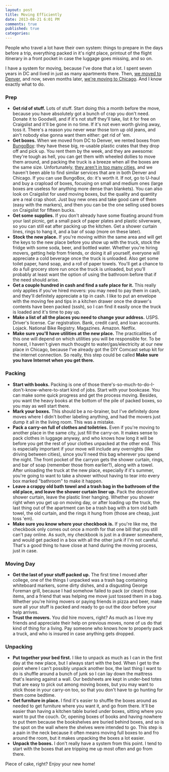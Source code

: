 ```yaml
---
layout: post
title: Moving Efficiently
date: 2013-08-21 6:01 PM
comments: true
published: true
categories: 
---
```

People who travel a lot have their own system: things to prepare in the days before a trip, everything packed in it's right place, printout of the flight itinerary in a front pocket in case the luggage goes missing, and so on.

I have a system for moving, because I've done that a lot. I spent seven years in DC and lived in just as many apartments there. Then, [we moved to Denver](/2013/01/goodbye-dc/), and now, seven months later, [we're moving to Chicago](/2013/07/so-long-denver/). And I know exactly what to do.

### Prep
- **Get rid of stuff.** Lots of stuff. Start doing this a month before the move, because you have absolutely got a bunch of crap you don't need. Donate it to Goodwill, and if it's not stuff they'll take, list it for free on Craigslist and it'll be gone in no time. If it's not even worth giving away, toss it. There's a reason you never wear those torn up old jeans, and ain't nobody else gonna want them either: get rid of 'em.
- **Get boxes.** When we moved from DC to Denver, we rented boxes from [BungoBox](http://bungobox.com/): they have these big, re-usable plastic crates that they drop off and pick up. You rent them by the week, and they are awesome: they're tough as hell, you can get them with wheeled dollies to move them around, and packing the truck is a breeze when all the boxes are the same size. Unfortunately, [they aren't in too many cities](http://bungobox.com/locations/), and we haven't been able to find similar services that are in both Denver and Chicago. If you can use BungoBox, do: it's worth it. If not, go to U-haul and buy a crapload of boxes, focusing on small and medium ones (large boxes are useless for anything more dense than blankets). You can also look on Craigslist for used moving boxes, but the quality and quantity are a real crap shoot. Just buy new ones and take good care of them (easy with the markers), and then you can be the one selling used boxes on Craigslist for fifteen bucks.
- **Get some supplies.** If you don't already have some floating around from your last picnic, get a small pack of paper plates and plastic silverware, so you can still eat after packing up the kitchen. Get a shower curtain lines, rings to hang it, and a bar of soap (more on these later).
- **Stock the new place.** If you're moving within the same area and will get the keys to the new place before you show up with the truck, stock the fridge with some soda, beer, and bottled water. Whether you're hiring movers, getting help from friends, or doing it all yourself, everyone will appreciate a cold beverage once the truck is unloaded. Also get some toilet paper, hand soap, and a roll of paper towels. You'll get a chance to do a full grocery store run once the truck is unloaded, but you'll probably at least want the option of using the bathroom before that if the need should arise.
- **Get a couple hundred in cash and find a safe place for it.** This really only applies if you've hired movers: you may need to pay them in cash, and they'll definitely appreciate a tip in cash. I like to put an envelope with the moving fee and tips in a kitchen drawer once the drawer's contents have been packed (sssh), so I can find it easily once the truck is loaded and it's time to pay up.
- **Make a list of all the places you need to change your address.** USPS. Driver's license. Car registration. Bank, credit card, and loan accounts. Lojack. National Bike Registry. Magazines. Amazon. Netflix.
- **Make sure you'll have utilities at the new place.** The practicalities of this one will depend on which utilities you will be responsible for. To be honest, I haven't given much thought to water/gas/electricity at our new place in Chicago, because I've already got the DIY Comcast setup kit for the internet connection. So really, this step could be called **Make sure you have Internet when you get there.**

### Packing
- **Start with books.** Packing is one of those there's-so-much-to-do-I-don't-know-where-to-start kind of jobs. Start with your bookcase. You can make some quick progress and get the process moving. Besides, you want the heavy books at the bottom of the pile of packed boxes, so you may as well start there.
- **Mark your boxes.** This should be a no-brainer, but I've definitely done moves where I didn't bother labeling anything, and had the movers just dump it all in the living room. This was a mistake.
- **Pack a carry-on full of clothes and toiletries.** Even if you're moving to another place in the same city, just fill the carry-on. It makes sense to pack clothes in luggage anyway, and who knows how long it will be before you get the rest of your clothes unpacked at the other end. This is especially important if your move will include any overnights (like driving between cities), since you'll need this bag wherever you spend the night. The front pocket of the carryon gets the shower curtain, rings, and bar of soap (remember those from earlier?), along with a towel. After unloading the truck at the new place, especially if it's summer, you're going to want to take a shower without having to tear into every box marked "bathroom" to make it happen.
- **Leave a crappy old bath towel and a trash bag in the bathroom of the old place, and leave the shower curtain liner up.** Pack the decorative shower curtain, leave the plastic liner hanging. Whether you shower right when you get up on moving day, or after loading up the truck, the last thing out of the apartment can be a trash bag with a torn old bath towel, the old curtain, and the rings it hung from (those are cheap, just toss 'em).
- **Make sure you know where your checkbook is.** If you're like me, the checkbook only comes out once a month for that one bill that you still can't pay online. As such, my checkbook is just in a drawer somewhere, and would get packed in a box with all the other junk if I'm not careful. That's a good thing to have close at hand during the moving process, just in case.

### Moving Day
- **Get the last of your stuff packed up.** The first time I moved after college, one of the things I unpacked was a trash bag containing whiteboard markers, some dirty dishes, and a disgusting George Foreman grill, because I had somehow failed to pack (or clean) those items, and a friend that was helping me move just tossed them in a bag. Whether you're hiring movers or paying friends in pizza and beer, make sure all your stuff is packed and ready to go out the door before your help arrives.
- **Trust the movers.** You did hire movers, right? As much as I love my friends and appreciate their help on previous moves, none of us do that kind of thing for a living. Pay someone who knows how to properly pack a truck, and who is insured in case anything gets dropped.

### Unpacking
- **Put together your bed first.** I like to unpack as much as I can in the first day at the new place, but I always start with the bed. When I get to the point where I can't possibly unpack another box, the last thing I want to do is shuffle around a bunch of junk so I can lay down the mattress that's leaning against a wall. Our bedsheets are kept in under-bed totes that are easy to pick out among moving boxes, but you may want to stick those in your carry-on too, so that you don't have to go hunting for them come bedtime.
- **Get furniture in place.** I find it's easier to shuffle the boxes around as needed to get furniture where you want it, and go from there. It'll be easier than having a kitchen table buried under boxes, sitting where you want to put the couch. Or, opening boxes of books and having nowhere to put them because the bookshelves are buried behind boxes, and so is the spot on the wall where the shelves were intended to go. This step is a pain in the neck because it often means moving full boxes to and fro around the room, but it makes unpacking the boxes a lot easier.
- **Unpack the boxes.** I don't really have a system from this point. I tend to start with the boxes that are tripping me up most often and go from there.

Piece of cake, right? Enjoy your new home!